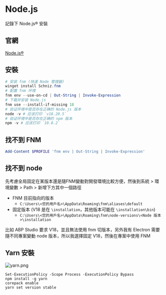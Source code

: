 # Node.js

記錄下 Node.js® 安裝

## 官網
[Node.js®](https://nodejs.org/zh-cn/download/package-manager)

## 安裝

```PowerShell
# 安装 fnm (快速 Node 管理器)
winget install Schniz.fnm
# 配置 fnm 环境
fnm env --use-on-cd | Out-String | Invoke-Expression
# 下载并安装 Node.js
fnm use --install-if-missing 18
# 验证环境中是否存在正确的 Node.js 版本
node -v # 应该打印 `v18.20.5`
# 验证环境中是否存在正确的 npm 版本
npm -v # 应该打印 `10.8.2`
```

## 找不到 FNM

```PowerShell
Add-Content $PROFILE 'fnm env | Out-String | Invoke-Expression'
```

## 找不到 node
先考慮全局固定在某版本還是隨FNM變動對開發環境比較方便，然後到系統 > 環境變數 > Path > 新增下方其中一個路徑

- FNM 目前指向的版本
  - `C:\Users\<您的用戶名>\AppData\Roaming\fnm\aliases\default`
- 固定版本 (V18 是在 `\installation`，其他版本可能在 `\installation\bin`)
  - `C:\Users\<您的用戶名>\AppData\Roaming\fnm\node-versions\<Node 版本>\installation`

比如 ABP Studio 要求 V18，並且無法使用 fnm 切版本，另外我有 Electron 需要隨不同專案變動 node 版本，所以我選擇固定 V18，然後在專案中使用 FNM

## Yarn 安裝

![yarn.png](yarn.png)

```Shell
Set-ExecutionPolicy -Scope Process -ExecutionPolicy Bypass
npm install -g yarn
corepack enable
yarn set version stable
```
